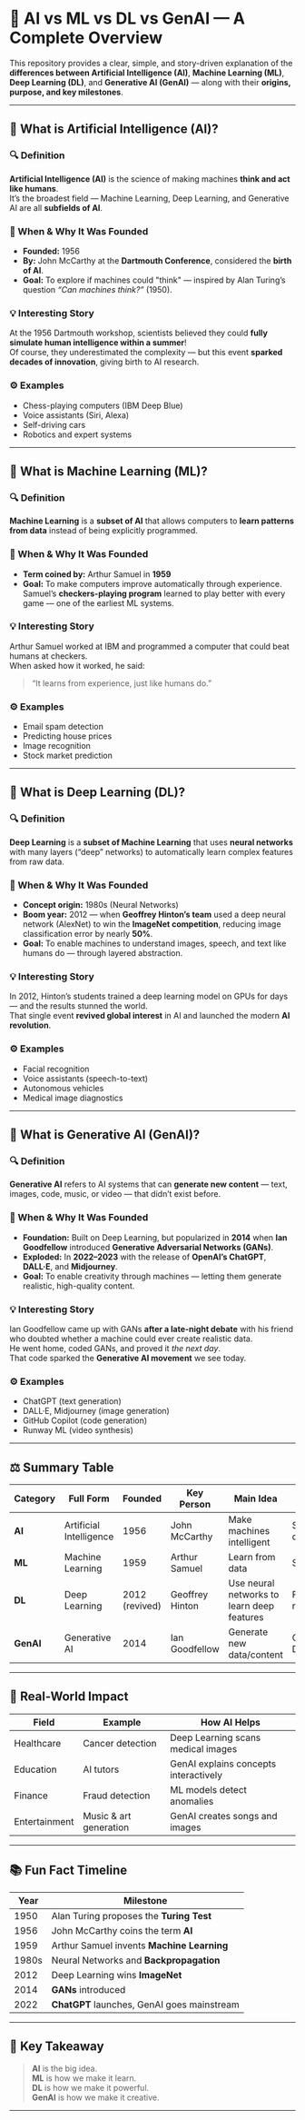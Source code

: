 # 🤖 AI vs ML vs DL vs GenAI — A Complete Overview

This repository provides a clear, simple, and story-driven explanation of the **differences between Artificial Intelligence (AI)**, **Machine Learning (ML)**, **Deep Learning (DL)**, and **Generative AI (GenAI)** — along with their **origins, purpose, and key milestones**.

---

## 🧠 What is Artificial Intelligence (AI)?

### 🔍 Definition
**Artificial Intelligence (AI)** is the science of making machines **think and act like humans**.  
It’s the broadest field — Machine Learning, Deep Learning, and Generative AI are all **subfields of AI**.

### 🏁 When & Why It Was Founded
- **Founded:** 1956  
- **By:** John McCarthy at the **Dartmouth Conference**, considered the **birth of AI**.  
- **Goal:** To explore if machines could "think" — inspired by Alan Turing’s question *“Can machines think?”* (1950).

### 💡 Interesting Story
At the 1956 Dartmouth workshop, scientists believed they could **fully simulate human intelligence within a summer**!  
Of course, they underestimated the complexity — but this event **sparked decades of innovation**, giving birth to AI research.

### ⚙️ Examples
- Chess-playing computers (IBM Deep Blue)
- Voice assistants (Siri, Alexa)
- Self-driving cars
- Robotics and expert systems

---

## 📘 What is Machine Learning (ML)?

### 🔍 Definition
**Machine Learning** is a **subset of AI** that allows computers to **learn patterns from data** instead of being explicitly programmed.

### 🏁 When & Why It Was Founded
- **Term coined by:** Arthur Samuel in **1959**
- **Goal:** To make computers improve automatically through experience.  
  Samuel’s **checkers-playing program** learned to play better with every game — one of the earliest ML systems.

### 💡 Interesting Story
Arthur Samuel worked at IBM and programmed a computer that could beat humans at checkers.  
When asked how it worked, he said:  
> “It learns from experience, just like humans do.”

### ⚙️ Examples
- Email spam detection  
- Predicting house prices  
- Image recognition  
- Stock market prediction  

---

## 📗 What is Deep Learning (DL)?

### 🔍 Definition
**Deep Learning** is a **subset of Machine Learning** that uses **neural networks** with many layers (“deep” networks) to automatically learn complex features from raw data.

### 🏁 When & Why It Was Founded
- **Concept origin:** 1980s (Neural Networks)
- **Boom year:** 2012 — when **Geoffrey Hinton’s team** used a deep neural network (AlexNet) to win the **ImageNet competition**, reducing image classification error by nearly **50%**.
- **Goal:** To enable machines to understand images, speech, and text like humans do — through layered abstraction.

### 💡 Interesting Story
In 2012, Hinton’s students trained a deep learning model on GPUs for days — and the results stunned the world.  
That single event **revived global interest** in AI and launched the modern **AI revolution**.

### ⚙️ Examples
- Facial recognition  
- Voice assistants (speech-to-text)  
- Autonomous vehicles  
- Medical image diagnostics  

---

## 🧬 What is Generative AI (GenAI)?

### 🔍 Definition
**Generative AI** refers to AI systems that can **generate new content** — text, images, code, music, or video — that didn’t exist before.

### 🏁 When & Why It Was Founded
- **Foundation:** Built on Deep Learning, but popularized in **2014** when **Ian Goodfellow** introduced **Generative Adversarial Networks (GANs)**.
- **Exploded:** In **2022–2023** with the release of **OpenAI’s ChatGPT**, **DALL·E**, and **Midjourney**.  
- **Goal:** To enable creativity through machines — letting them generate realistic, high-quality content.

### 💡 Interesting Story
Ian Goodfellow came up with GANs **after a late-night debate** with his friend who doubted whether a machine could ever create realistic data.  
He went home, coded GANs, and proved it *the next day*.  
That code sparked the **Generative AI movement** we see today.

### ⚙️ Examples
- ChatGPT (text generation)
- DALL·E, Midjourney (image generation)
- GitHub Copilot (code generation)
- Runway ML (video synthesis)

---

## ⚖️ Summary Table

| Category | Full Form | Founded | Key Person | Main Idea | Example |
|-----------|------------|----------|-------------|------------|----------|
| **AI** | Artificial Intelligence | 1956 | John McCarthy | Make machines intelligent | Self-driving car |
| **ML** | Machine Learning | 1959 | Arthur Samuel | Learn from data | Spam filter |
| **DL** | Deep Learning | 2012 (revived) | Geoffrey Hinton | Use neural networks to learn deep features | Face recognition |
| **GenAI** | Generative AI | 2014 | Ian Goodfellow | Generate new data/content | ChatGPT, DALL·E |

---

## 🚀 Real-World Impact

| Field | Example | How AI Helps |
|--------|----------|---------------|
| Healthcare | Cancer detection | Deep Learning scans medical images |
| Education | AI tutors | GenAI explains concepts interactively |
| Finance | Fraud detection | ML models detect anomalies |
| Entertainment | Music & art generation | GenAI creates songs and images |

---

## 📚 Fun Fact Timeline

| Year | Milestone |
|------|------------|
| 1950 | Alan Turing proposes the **Turing Test** |
| 1956 | John McCarthy coins the term **AI** |
| 1959 | Arthur Samuel invents **Machine Learning** |
| 1980s | Neural Networks and **Backpropagation** |
| 2012 | Deep Learning wins **ImageNet** |
| 2014 | **GANs** introduced |
| 2022 | **ChatGPT** launches, GenAI goes mainstream |

---

## 🧠 Key Takeaway

> **AI** is the big idea.  
> **ML** is how we make it learn.  
> **DL** is how we make it powerful.  
> **GenAI** is how we make it creative.

---
